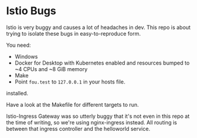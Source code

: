 # Istio Bugs

Istio is very buggy and causes a lot of headaches in dev. This repo is about trying to isolate these bugs in easy-to-reproduce form.

You need:

- Windows
- Docker for Desktop with Kubernetes enabled and resources bumped to ~4 CPUs and ~8 GiB memory
- Make
- Point `fou.test` to `127.0.0.1` in your hosts file.

installed.

Have a look at the Makefile for different targets to run.

Istio-Ingress Gateway was so utterly buggy that it's not even in this repo at the time of writing, so we're using nginx-ingress instead. All routing is between that ingress controller and the helloworld service.